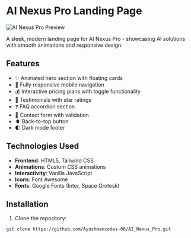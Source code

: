 # AI Nexus Pro Landing Page

![AI Nexus Pro Preview](https://via.placeholder.com/800x400?text=Landing+Page+Preview)

A sleek, modern landing page for AI Nexus Pro - showcasing AI solutions with smooth animations and responsive design.

## Features
- ✨ Animated hero section with floating cards
- 📱 Fully responsive mobile navigation
- 💰 Interactive pricing plans with toggle functionality
- 🌟 Testimonials with star ratings
- ❓ FAQ accordion section
- 📝 Contact form with validation
- ⬆️ Back-to-top button
- 🌓 Dark mode footer

## Technologies Used
- **Frontend**: HTML5, Tailwind CSS
- **Animations**: Custom CSS animations
- **Interactivity**: Vanilla JavaScript
- **Icons**: Font Awesome
- **Fonts**: Google Fonts (Inter, Space Grotesk)

## Installation
1. Clone the repository:
```bash
git clone https://github.com/Ayushmancodes-08/AI_Nexus_Pro.git
